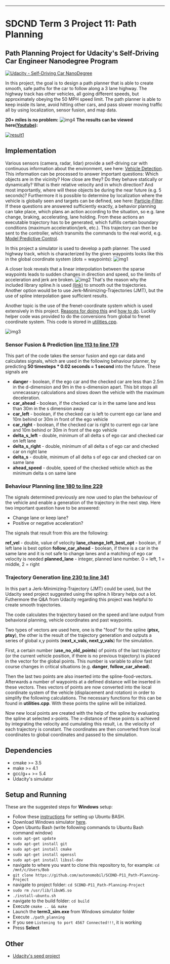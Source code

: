 [//]: # (Image References)

[img1]: ./images/waypoints1.png "waypoints1"
[img2]: ./images/waypoints2.png "waypoints2"
[img3]: ./images/frenet-5.png "frenet"
[img4]: ./images/success.png "frenet"
___
# SDCND Term 3 Project 11: Path Planning
## Path Planning Project for Udacity's Self-Driving Car Engineer Nanodegree Program
[![Udacity - Self-Driving Car NanoDegree](https://s3.amazonaws.com/udacity-sdc/github/shield-carnd.svg)](http://www.udacity.com/drive)

In this project, the goal is to design a path planner that is able to create smooth, safe paths for the car to follow along a 3 lane highway. The highway track has other vehicles, all going different speeds, but approximately obeying the 50 MPH speed limit. The path planner is able to keep inside its lane, avoid hitting other cars, and pass slower moving traffic all by using localization, sensor fusion, and map data.

**20+ miles is no problem:**
![img4]
**The results can be viewed here([Youtube](https://youtu.be/8EBtGReGX-E)):**

[![result1](https://img.youtube.com/vi/8EBtGReGX-E/0.jpg)](https://youtu.be/8EBtGReGX-E)


## Implementation
Various sensors (camera, radar, lidar) provide a self-driving car with continuous information about the environment, see here: [Vehicle Detection](https://github.com/autonomobil/SDCND-P5_Vehicle-Detection). This information can be processed to answer important questions: Which objects are in the vicinity? How close are they? Do they behave statically or dynamically? What is their relative velocity and in which direction? And most importantly, where will these objects be during the near future (e.g. 5 seconds)? Furthermore it is possible to determine by localization where the vehicle is globally seen and targets can be defined, see here: [Particle-Filter](https://github.com/autonomobil/SDCND-P8_Particle-Filter). If these questions are answered sufficiently exactly, a behavior planning can take place, which plans an action according to the situation, so e.g. lane change, braking, accelerating, lane holding. From these actions an executable trajectory has to be generated, which fulfills certain boundary conditions (maximum acceleration/jerk, etc.). This trajectory can then be sent to the controller, which transmits the commands to the real world, e.g. [Model Predictive Control](https://github.com/autonomobil/SDCND-P10_Model-Predictive-Control).

In this project a simulator is used to develop a path planner. The used highway track, which is characterized by the given waypoints looks like this in the global coordinate system (dots = waypoints):
![img1]

A closer look reveals that a linear interpolation between the sparse waypoints leads to sudden changes in direction and speed, so the limits of acceleration and jerk are broken.
![img2]
That's the reason why the included library spline.h is used [(link)](https://kluge.in-chemnitz.de/opensource/spline/) to smooth out the trajectories. Another option would be to use Jerk-Minimizing-Trajectories (JMT), but the use of spline interpolation gave sufficient results.

Another topic is the use of the frenet-coordinate system which is used extensively in this project. [Reasons for doing this](https://github.com/ApolloAuto/apollo/issues/4299) and [how to do](https://en.wikipedia.org/wiki/Frenet%E2%80%93Serret_formulas). Luckliy helper code was provided to do the conversions from global to frenet coordinate system. This code is stored in [utilities.cpp](./src/utilities.cpp).

![img3] 

### Sensor Fusion & Prediction [line 113 to line 179](./src/main.cpp#L113)
This part of the code takes the sensor fusion and ego car data and calculates signals, which are used in the following behaviour planner, by predicting **50 timesteps * 0.02 seconds = 1 second** into the future. These signals are

* **danger** - boolean, if the ego car and the checked car are less than 2.5m in the d-dimension and 9m in the s-dimension apart. This bit stops all unnecassary calculations and slows down the vehicle with the maximum deceleration.
* **car_ahead** - boolean, if the checked car is in the same lane and less than 30m in the s dimension away
* **car_left** - boolean, if the checked car is left to current ego car lane and 10m behind or 30m in front of the ego vehicle
* **car_right** - boolean, if the checked car is right to current ego car lane and 10m behind or 30m in front of the ego vehicle
* **delta_s_left** - double, minimum of all delta s of ego car and checked car on left lane
* **delta_s_right** - double, minimum of all delta s of ego car and checked car on right lane
* **delta_s** - double, minimum of all delta s of ego car and checked car on same lane
* **ahead_speed** - double, speed of the checked vehicle which as the minimum delta s on same lane

### Behaviour Planning [line 180 to line 229](./src/main.cpp#L180)
The signals determined previously are now used to plan the behaviour of the vehicle and enable a generation of the trajectory in the next step. Here two important question have to be answered:
  - Change lane or keep lane?
  - Positive or negative acceleration?

The signals that result from this are the following:

**ref_vel** - double, value of velocity
**lane_change_left_best_opt** - boolean, if left lane is best option
**follow_car_ahead** - boolean, if there is a car in the same lane and it is not safe to change lanes and  a matching of ego car velocity is needed
**planned_lane** - integer, planned lane number. 0 = left, 1 = middle, 2 = right

### Trajectory Generation [line 230 to line 341](./src/main.cpp#L230)
In this part a Jerk-Minimizing-Trajectory (JMT) could be used, but the Udacity seed project suggested using the spline.h library helps out a lot. Futhermore the Q&A from Udacity regarding this project was helpful to create smooth trajectories.

The code calculates the trajectory based on the speed and lane output from behavioral planning, vehicle coordinates and past waypoints.

Two types of vectors are used here, one is the "food" for the spline (**ptsx, ptsy**), the other is the result of the trajectory generation and outputs a series of global x,y points (**next_x_vals, next_y_vals**) for the simulation.

First, a certain number (**use_no_old_points**) of points of the last trajectory (or the current vehicle position, if there is no previous trajectory) is placed in the vector for the global points. This number is variable to allow fast course changes in critical situations (e.g. **danger**, **follow_car_ahead**).

Then the last two points are also inserted into the spline-food-vectors. Afterwards a number of waypoints at a defined distance will be inserted in these vectors. Thes vectors of points are now converted into the local coordinate system of the vehicle (displacement and rotation) in order to simplify the following calculations. The necessary functions for this can be found in **utilities.cpp**. With these points the spline will be initialized.

Now new local points are created with the help of the spline by evaluating the spline at selected x-points. The x-distance of these points is achieved by integrating the velocity and cumulating this result, i.e. the velocity of each trajectory is constant. The coordinates are then converted from local coordinates to global coordinates and passed to the simulation.

## Dependencies

* cmake >= 3.5
* make >= 4.1
* gcc/g++ >= 5.4
* Udacity's simulator

## Setup and Running
These are the suggested steps for **Windows** setup:

* Follow these [instructions](https://www.howtogeek.com/249966/how-to-install-and-use-the-linux-bash-shell-on-windows-10/) for setting up Ubuntu BASH.
* Download Windows simulator [here](https://github.com/udacity/self-driving-car-sim/releases/tag/T3_v1.2).
* Open Ubuntu Bash (write following commands to Ubuntu Bash command window)
* ``sudo apt-get update``
* ``sudo apt-get install git``
* ``sudo apt-get install cmake``
* ``sudo apt-get install openssl``
* ``sudo apt-get install libssl-dev``
* navigate to where you want to clone this repository to, for example:
 ``cd /mnt/c/Users/Bob``
* ``git clone https://github.com/autonomobil/SCDND-P11_Path-Planning-Project``
* navigate to project folder: ``cd SCDND-P11_Path-Planning-Project``
* ``sudo rm /usr/lib/libuWS.so``
* ``./install-ubuntu.sh``
* navigate to the build folder: ``cd build``
* Execute ``cmake .. && make``
* Launch the **term3_sim.exe** from Windows simulator folder
* Execute ``./path_planning``
* If you see ``Listening to port 4567 Connected!!!``, it is working
* Press **Select**

## Other
* [Udacity's seed project](https://github.com/udacity/CarND-MPC-Project)



